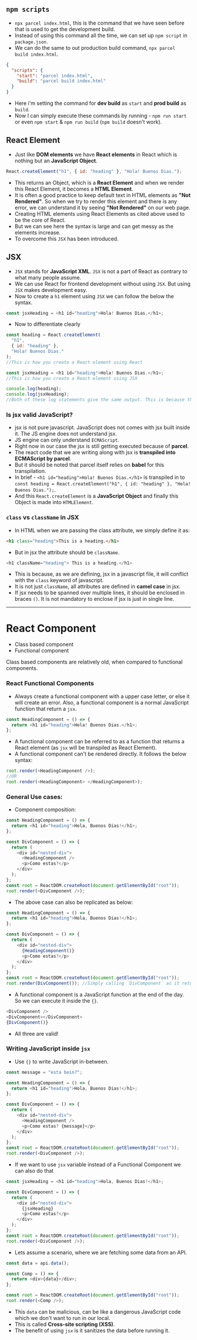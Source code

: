 ## `npm scripts`

- `npx parcel index.html`, this is the command that we have seen before that is used to get the development build.
- Instead of using this command all the time, we can set up `npm script` in `package.json`.
- We can do the same to out production build command, `npx parcel build index.html`.

```json
{
  "scripts": {
    "start": "parcel index.html",
    "build": "parcel build index.html"
  }
}
```

- Here i'm setting the command for **dev build** as `start` and **prod build** as `build`.
- Now I can simply execute these commands by running - `npm run start` or even `npm start` & `npm run build` (`npm build` doesn't work).

## React Element

- Just like **DOM elements** we have **React elements** in React which is nothing but an **JavaScript Object**.

```javascript
React.createElement("h1", { id: "heading" }, "Hola! Buenos Dias.");
```

- This returns an Object, which is a **React Element** and when we render this React Element, it becomes a **HTML Element**.
- It is often a good practice to keep default text in HTML elements as **"Not Rendered"**. So when we try to render this element and there is any error, we can understand it by seeing **"Not Rendered"** on our web page.
- Creating HTML elements using React Elements as cited above used to be the core of React.
- But we can see here the syntax is large and can get messy as the elements increase.
- To overcome this `JSX` has been introduced.

## JSX

- `JSX` stands for **JavaScript XML**. `JSX` is not a part of React as contrary to what many people assume.
- We can use React for frontend development without using `JSX`. But using `JSX` makes development easy.
- Now to create a `h1` element using `JSX` we can follow the below the syntax.

```javascript
const jsxHeading = <h1 id="heading">Hola! Buenos Dias.</h1>;
```

- Now to differentiate clearly

```javascript
const heading = React.createElement(
  "h1",
  { id: "heading" },
  "Hola! Buenos Dias."
);
//This is how you create a React element using React

const jsxHeading = <h1 id="heading">Hola! Buenos Dias.</h1>;
//This is how you create a React element using JSX

console.log(heading);
console.log(jsxHeading);
//Both of these log statements give the same output. This is because they are both React Elements, but created using different approaches.
```

### Is jsx valid JavaScript?

- jsx is not pure javascript. JavaScript does not comes with jsx built inside it. The JS engine does not understand jsx.
- JS engine can only understand `ECMAScript`.
- Right now in our case the jsx is still getting executed because of **parcel**.
- The react code that we are writing along with jsx is **transpiled into ECMAScript by parcel**.
- But it should be noted that parcel itself relies on **babel** for this transpilation.
- In brief - `<h1 id="heading">Hola! Buenos Dias.</h1>` is transpiled in to `const heading = React.createElement("h1", { id: "heading" }, "Hola! Buenos Dias.");`. 
- And this `React.createElement` is a **JavaScript Object** and finally this Object is made into `HTMLElement`.

### `class` vs `className` in JSX

- In HTML when we are passing the class attribute, we simply define it as:

```html
<h1 class="heading">This is a heading.</h1>
```

- But in jsx the attribute should be `className`.

```javaScript
<h1 className="heading"> This is a heading.</h1>
```

- This is because, as we are defining, jsx in a javascript file, it will conflict with the `class` keyword of javascript.
- It is not just `className`, all attributes are defined in **camel case** in jsx.
- If jsx needs to be spanned over multiple lines, it should be enclosed in braces `()`. It is not mandatory to enclose if jsx is just in single line.

---

# React Component

- Class based component
- Functional component

Class based components are relatively old, when compared to functional components.

### React Functional Components

- Always create a functional component with a upper case letter, or else it will create an error. Also, a functional component is a normal JavaScript function that return a `jsx`.

```javascript
const HeadingComponent = () => {
  return <h1 id="heading">Hola! Buenos Dias.</h1>;
};
```

- A functional component can be referred to as a function that returns a React element (as `jsx` will be transpiled as React Element).
- A functional component can't be rendered directly. It follows the below syntax:

```javascript
root.render(<HeadingComponent />);
//OR
root.render(<HeadingComponent> </HeadingComponent>);
```

### General Use cases:

- Component composition:

```javascript
const HeadingComponent = () => {
  return <h1 id="heading">Hola, Buenos Dias!</h1>;
};

const DivComponent = () => {
  return (
    <div id="nested-div">
      <HeadingComponent />
      <p>Como estas?</p>
    </div>
  );
};
const root = ReactDOM.createRoot(document.getElementById("root"));
root.render(<DivComponent />);
```

- The above case can also be replicated as below:

```javascript
const HeadingComponent = () => {
  return <h1 id="heading">Hola, Buenos Dias!</h1>;
};

const DivComponent = () => {
  return (
    <div id="nested-div">
      {HeadingComponent()}
      <p>Como estas?</p>
    </div>
  );
};
const root = ReactDOM.createRoot(document.getElementById("root"));
root.render(DivComponent()); //Simply calling `DivComponent` as it returns "React Element (jsx)". 
```

- A functional component is a JavaScript function at the end of the day. So we can execute it inside the `{}`.

```javascript
<DivComponent />
<DivComponent></DivComponent>
{DivComponent()}
```

- All three are valid!

### Writing JavaScript inside `jsx`

- Use `{}` to write JavaScript in-between.

```javascript
const message = "esta bein?";

const HeadingComponent = () => {
  return <h1 id="heading">Hola, Buenos Dias!</h1>;
};

const DivComponent = () => {
  return (
    <div id="nested-div">
      <HeadingComponent />
      <p>Como estas? {message}</p>
    </div>
  );
};
const root = ReactDOM.createRoot(document.getElementById("root"));
root.render(<DivComponent />);
```

- If we want to use `jsx` variable instead of a Functional Component we can also do that

```javascript
const jsxHeading = <h1 id="heading">Hola, Buenos Dias!</h1>;

const DivComponent = () => {
  return (
    <div id="nested-div">
      {jsxHeading}
      <p>Como estas?</p>
    </div>
  );
};
const root = ReactDOM.createRoot(document.getElementById("root"));
root.render(<DivComponent />);
```

- Lets assume a scenario, where we are fetching some data from an API.

```javascript
const data = api.data();

const Comp = () => {
  return <div>{data}</div>;
};

const root = ReactDOM.createRoot(document.getElementById("root"));
root.render(<Comp />);
```

- This `data` can be malicious, can be like a dangerous JavaScript code which we don't want to run in our local.
- This is called **Cross-site scripting (XSS)**.
- The benefit of using `jsx` is it sanitizes the data before running it.

